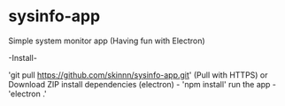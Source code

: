 # sysinfo-app
Simple system monitor app (Having fun with Electron)

-Install-

'git pull https://github.com/skinnn/sysinfo-app.git' (Pull with HTTPS) or Download ZIP
install dependencies (electron) - 'npm install'
run the app - 'electron .'
